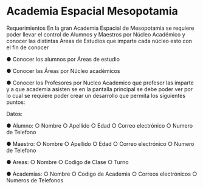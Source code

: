 # Academia Espacial Mesopotamia
 
Requerimientos
En la gran Academia Espacial de Mesopotamia se requiere poder llevar el control de
Alumnos y Maestros por Núcleo Académico y conocer las distintas Áreas de Estudios que
imparte cada núcleo esto con el fin de conocer

● Conocer los alumnos por Áreas de estudio

● Conocer las Áreas por Núcleo académicos

● Conocer los Profesores por Nucleo Academico que profesor las imparte y a que
academia asisten se en la pantalla principal se debe poder ver por lo cual se
requiere poder crear un desarrollo que permita los siguientes puntos:

Datos:

● Alumno:
○ Nombre
○ Apellido
○ Edad
○ Correo electrónico
○ Numero de Telefono

● Maestro:
○ Nombre
○ Apellido
○ Edad
○ Correo electrónico
○ Numero de Telefono

● Areas:
○ Nombre
○ Codigo de Clase
○ Turno

● Academias:
○ Nombre
○ Codigo de Academia
○ Correos electrónicos
○ Numeros de Telefonos
